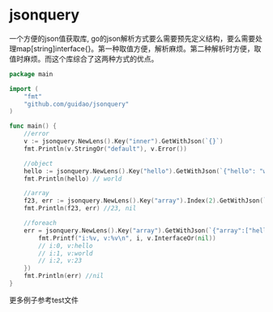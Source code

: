 

# jsonquery
一个方便的json值获取库, go的json解析方式要么需要预先定义结构，要么需要处理map[string]interface{}。第一种取值方便，解析麻烦。第二种解析时方便，取值时麻烦。而这个库综合了这两种方式的优点。


```go
package main

import (
	"fmt"
	"github.com/guidao/jsonquery"
)

func main() {
	//error
	v := jsonquery.NewLens().Key("inner").GetWithJson(`{}`)
	fmt.Println(v.StringOr("default"), v.Error())

	//object
	hello := jsonquery.NewLens().Key("hello").GetWithJson(`{"hello": "world"}`).StringOr("")
	fmt.Println(hello) // world

	//array
	f23, err := jsonquery.NewLens().Key("array").Index(2).GetWithJson(`{"array":["hello", "world", 23]}`).Float64()
	fmt.Println(f23, err) //23, nil

	//foreach
	err = jsonquery.NewLens().Key("array").GetWithJson(`{"array":["hello", "world", 23]}`).ForeachArray(func(i int, v jsonquery.Value) {
		fmt.Printf("i:%v, v:%v\n", i, v.InterfaceOr(nil))
		// i:0, v:hello
		// i:1, v:world
		// i:2, v:23
	})
	fmt.Println(err) //nil
}

```

更多例子参考test文件




